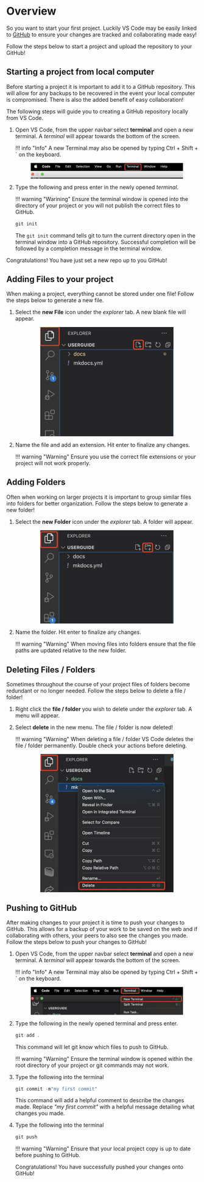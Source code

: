 # Overview

So you want to start your first project. Luckily VS Code may be easily linked to [GitHub](https://github.com/) to ensure your changes are tracked and collaborating made easy!

Follow the steps below to start a project and upload the repository to your GitHub!

## Starting a project from local computer

Before starting a project it is important to add it to a GitHub repository. This will allow for any backups to be recovered in the event your local computer is compromised. There is also the added benefit of easy collaboration!

The following steps will guide you to creating a GitHub repository locally from VS Code.

1. Open VS Code, from the upper navbar select **terminal** and open a new terminal. A _terminal_ will appear towards the bottom of the screen.

    !!! info "Info"
        A new Terminal may also be opened by typing Ctrl + Shift + ` on the keyboard.

    <figure markdown>
        <img src="../images/setup2.jpg" alt="VS Code side bar" style="display: block;margin-left: auto;margin-right: auto; max-height:150px">
    </figure>

2. Type the following and press enter in the newly opened _terminal_.

    !!! warning "Warining"
        Ensure the terminal window is opened into the directory of your project or you will not publish the correct files to GitHub.

    ```{.js .annotate}
    git init
    ```

    The `git init` command tells git to turn the current directory open in the terminal window into a GitHub repository. Successful completion will be followed by a completion message in the terminal window.

Congratulations! You have just set a new repo up to you GitHub!

## Adding Files to your project

When making a project, everything cannot be stored under one file! Follow the steps below to generate a new file.

1. Select the **new File** icon under the _explorer_ tab. A new blank file will appear.

    <figure markdown>
        <img src="../images/setup1.jpg" alt="VS Code side bar" style="display: block;margin-left: auto;margin-right: auto; max-width:350px">
    </figure>

2. Name the file and add an extension. Hit enter to finalize any changes.

    !!! warning "Warning"
        Ensure you use the correct file extensions or your project will not work properly.

## Adding Folders

Often when working on larger projects it is important to group similar files into folders for better organization. Follow the steps below to generate a new folder!

1. Select the **new Folder** icon under the _explorer_ tab. A folder will appear.

    <figure markdown>
        <img src="../images/setup5.jpg" alt="VS Code side bar" style="display: block;margin-left: auto;margin-right: auto; max-width: 350px">
    </figure>

2. Name the folder. Hit enter to finalize any changes.

    !!! warning "Warning"
        When moving files into folders ensure that the file paths are updated relative to the new folder.

## Deleting Files / Folders

Sometimes throughout the course of your project files of folders become redundant or no longer needed. Follow the steps below to delete a file / folder!

1. Right click the **file / folder** you wish to delete under the _explorer_ tab. A menu will appear.

2. Select **delete** in the new menu. The file / folder is now deleted!

    !!! warning "Warning"
        When deleting a file / folder VS Code deletes the file / folder permanently. Double check your actions before deleting.

    <figure markdown>
        <img src="../images/setup3.jpg" alt="VS Code side bar" style="display: block;margin-left: auto;margin-right: auto; max-width:350px">
    </figure>

## Pushing to GitHub

After making changes to your project it is time to push your changes to GitHub. This allows for a backup of your work to be saved on the web and if collaborating with others, your peers to also see the changes you made. Follow the steps below to push your changes to GitHub!

1. Open VS Code, from the upper navbar select **terminal** and open a new terminal. A _terminal_ will appear towards the bottom of the screen.

    !!! info "Info"
        A new Terminal may also be opened by typing Ctrl + Shift + ` on the keyboard.

    <figure markdown>
        <img src="../images/setup4.jpg" alt="VS Code side bar" style="display: block;margin-left: auto;margin-right: auto; max-height: 200px">
    </figure>

2. Type the following in the newly opened terminal and press enter.

    ```{.js .annotate}
    git add .
    ```

    This command will let git know which files to push to GitHub.

    !!! warning "Warning"
        Ensure the terminal window is opened within the root directory of your project or git commands may not work.

3. Type the following into the terminal

    ```{.js .annotate}
    git commit -m"my first commit"
    ```

    This command will add a helpful comment to describe the changes made. Replace _"my first commit"_ with a helpful message detailing what changes you made.

4. Type the following into the terminal

    ```{.js .annotate}
    git push
    ```

    !!! warning "Warning" 
        Ensure that your local project copy is up to date before pushing to GitHub.

    Congratulations! You have successfully pushed your changes onto GitHub!